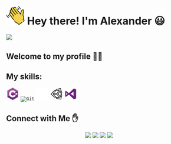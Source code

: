 # <img src="https://github.com/AnkLive/AnkLive/blob/main/assets/handWave.png" width="50"> Hey there! I'm Alexander :smiley: 
<img src="https://ru.pinterest.com/pin/833869687270809831/">

## Welcome to my profile :man_technologist:

## My skills:

<code><img height="35" alt="CSharp" title="CSharp" src="https://github.com/AnkLive/AnkLive/blob/main/assets/CSharp.png"></code>
<code><img height="35" alt="Git" title="Git" src="https://git-scm.com/images/logos/downloads/Git-Icon-1788C.png"></code>
<code><img height="35" alt="GitHub" title="GitHub" src="https://github.com/AnkLive/AnkLive/blob/main/assets/github.png"></code>
<code><img height="35" alt="Unity" title="Unity" src="https://github.com/AnkLive/AnkLive/blob/main/assets/unity.png"></code>
<code><img height="35" alt="VSCode" title="VSCode" src="https://github.com/AnkLive/AnkLive/blob/main/assets/vsCode.png"></code>

## Connect with Me :hand:
<p align="center">
<a href="https://bionqine.job@gmail.com"><img src="https://img.shields.io/badge/-gmail-EA4335?style=flat&logo=gmail&logoColor=white"/></a>
<a href="https://t.me/bionqine"><img src="https://img.shields.io/badge/-telegram-52a2eb?style=flat&logo=telegram&logoColor=white"/></a>
<a href="https://spb.hh.ru/resume/4296bfd5ff0c2bbe3b0039ed1f525751704632"><img src="https://img.shields.io/badge/-hh.ru-e1011c?style=flat&logo=hh.ru&logoColor=white"/></a>
<a href="https://steamcommunity.com/id/bionqine"><img src="https://img.shields.io/badge/-steam-00adee?style=flat&logo=steam&logoColor=white"/></a>
<p\>
